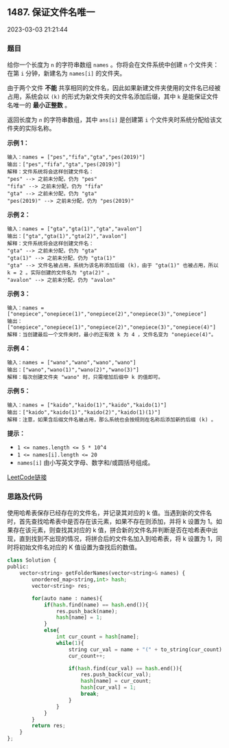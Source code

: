## 1487. 保证文件名唯一

2023-03-03 21:21:44

### 题目

给你一个长度为 ``n`` 的字符串数组 ``names`` 。你将会在文件系统中创建 ``n`` 个文件夹：在第 ``i`` 分钟，新建名为 ``names[i]`` 的文件夹。

由于两个文件 **不能** 共享相同的文件名，因此如果新建文件夹使用的文件名已经被占用，系统会以 ``(k)`` 的形式为新文件夹的文件名添加后缀，其中 ``k`` 是能保证文件名唯一的 **最小正整数** 。

返回长度为<em> ``n``</em> 的字符串数组，其中 ``ans[i]`` 是创建第 ``i`` 个文件夹时系统分配给该文件夹的实际名称。

 

**示例 1：**

```
输入：names = ["pes","fifa","gta","pes(2019)"]
输出：["pes","fifa","gta","pes(2019)"]
解释：文件系统将会这样创建文件名：
"pes" --> 之前未分配，仍为 "pes"
"fifa" --> 之前未分配，仍为 "fifa"
"gta" --> 之前未分配，仍为 "gta"
"pes(2019)" --> 之前未分配，仍为 "pes(2019)"
```

**示例 2：**

```
输入：names = ["gta","gta(1)","gta","avalon"]
输出：["gta","gta(1)","gta(2)","avalon"]
解释：文件系统将会这样创建文件名：
"gta" --> 之前未分配，仍为 "gta"
"gta(1)" --> 之前未分配，仍为 "gta(1)"
"gta" --> 文件名被占用，系统为该名称添加后缀 (k)，由于 "gta(1)" 也被占用，所以 k = 2 。实际创建的文件名为 "gta(2)" 。
"avalon" --> 之前未分配，仍为 "avalon"
```

**示例 3：**

```
输入：names = ["onepiece","onepiece(1)","onepiece(2)","onepiece(3)","onepiece"]
输出：["onepiece","onepiece(1)","onepiece(2)","onepiece(3)","onepiece(4)"]
解释：当创建最后一个文件夹时，最小的正有效 k 为 4 ，文件名变为 "onepiece(4)"。
```

**示例 4：**

```
输入：names = ["wano","wano","wano","wano"]
输出：["wano","wano(1)","wano(2)","wano(3)"]
解释：每次创建文件夹 "wano" 时，只需增加后缀中 k 的值即可。
```

**示例 5：**

```
输入：names = ["kaido","kaido(1)","kaido","kaido(1)"]
输出：["kaido","kaido(1)","kaido(2)","kaido(1)(1)"]
解释：注意，如果含后缀文件名被占用，那么系统也会按规则在名称后添加新的后缀 (k) 。
```

 

**提示：**


- ``1 <= names.length <= 5 * 10^4``
- ``1 <= names[i].length <= 20``
- ``names[i]`` 由小写英文字母、数字和/或圆括号组成。



[LeetCode链接](https://leetcode-cn.com/problems/making-file-names-unique/)

### 思路及代码

使用哈希表保存已经存在的文件名，并记录其对应的 k 值。当遇到新的文件名时，首先查找哈希表中是否存在该元素，如果不存在则添加，并将 k 设置为 1。如果存在该元素，则查找其对应的 k 值，拼合新的文件名并判断是否在哈希表中出现，直到找到不出现的情况，将拼合后的文件名加入到哈希表，将 k 设置为 1，同时将初始文件名对应的 K 值设置为查找后的数值。

```python
class Solution {
public:
    vector<string> getFolderNames(vector<string>& names) {
        unordered_map<string,int> hash;
        vector<string> res;

        for(auto name : names){
            if(hash.find(name) == hash.end()){
                res.push_back(name);
                hash[name] = 1;
            }
            else{
                int cur_count = hash[name];
                while(1){
                    string cur_val = name + "(" + to_string(cur_count) + ")";
                    cur_count++;

                    if(hash.find(cur_val) == hash.end()){
                        res.push_back(cur_val);
                        hash[name] = cur_count;
                        hash[cur_val] = 1;
                        break;
                    }
                }
            }
        }
        return res;
    }
};
```